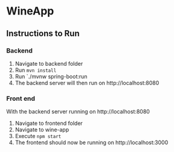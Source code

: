 # WineApp

## Instructions to Run

### Backend

1) Navigate to backend folder
2) Run `mvn install`
3) Run `./mvnw spring-boot:run
4) The backend server will then run on http://localhost:8080

### Front end

With the backend server running on http://localhost:8080

1) Navigate to frontend folder
2) Navigate to wine-app
3) Execute `npm start`
4) The frontend should now be running on http://localhost:3000

